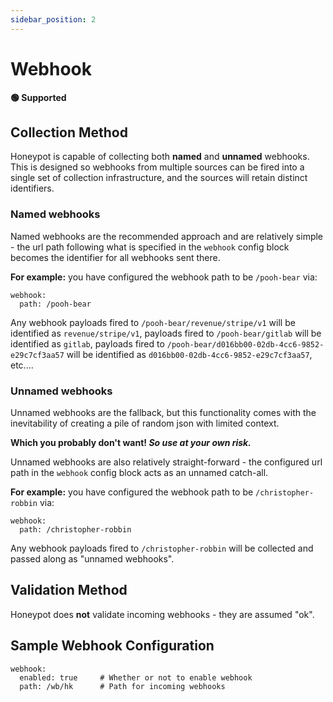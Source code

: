 ```yaml
---
sidebar_position: 2
---
```



# Webhook

**🟢 Supported**


## Collection Method

Honeypot is capable of collecting both **named** and **unnamed** webhooks. This is designed so webhooks from multiple sources can be fired into a single set of collection infrastructure, and the sources will retain distinct identifiers.

### Named webhooks

Named webhooks are the recommended approach and are relatively simple - the url path following what is specified in the `webhook` config block becomes the identifier for all webhooks sent there.


**For example:** you have configured the webhook path to be `/pooh-bear` via:

```
webhook:
  path: /pooh-bear
```


Any webhook payloads fired to `/pooh-bear/revenue/stripe/v1` will be identified as `revenue/stripe/v1`, payloads fired to `/pooh-bear/gitlab` will be identified as `gitlab`, payloads fired to `/pooh-bear/d016bb00-02db-4cc6-9852-e29c7cf3aa57` will be identified as `d016bb00-02db-4cc6-9852-e29c7cf3aa57`, etc....



### Unnamed webhooks

Unnamed webhooks are the fallback, but this functionality comes with the inevitability of creating a pile of random json with limited context.

**Which you probably don't want! *So use at your own risk.***

Unnamed webhooks are also relatively straight-forward - the configured url path in the `webhook` config block acts as an unnamed catch-all.

**For example:** you have configured the webhook path to be `/christopher-robbin` via:

```
webhook:
  path: /christopher-robbin
```

Any webhook payloads fired to `/christopher-robbin` will be collected and passed along as "unnamed webhooks".

## Validation Method

Honeypot does **not** validate incoming webhooks - they are assumed "ok".


## Sample Webhook Configuration

```
webhook:
  enabled: true     # Whether or not to enable webhook
  path: /wb/hk      # Path for incoming webhooks
```

